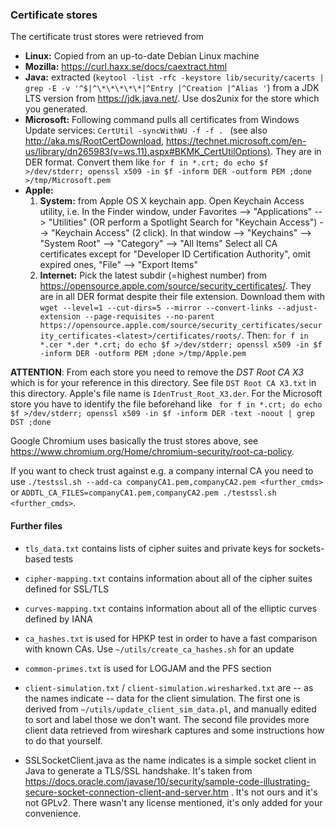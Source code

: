 
### Certificate stores

The certificate trust stores were retrieved from

* **Linux:** Copied from an up-to-date Debian Linux machine
* **Mozilla:** https://curl.haxx.se/docs/caextract.html
* **Java:** extracted (``keytool -list -rfc -keystore lib/security/cacerts | grep -E -v '^$|^\*\*\*\*\*|^Entry |^Creation |^Alias '``) from a JDK LTS version from https://jdk.java.net/. Use dos2unix for the store which you generated.
* **Microsoft:** Following command pulls all certificates from Windows Update services: ``CertUtil -syncWithWU -f -f . `` (see also http://aka.ms/RootCertDownload, https://technet.microsoft.com/en-us/library/dn265983(v=ws.11).aspx#BKMK_CertUtilOptions). They are in DER format. Convert them like ``for f in *.crt; do echo $f >/dev/stderr; openssl x509 -in $f -inform DER -outform PEM ;done >/tmp/Microsoft.pem``
* **Apple:**
    1. __System:__ from Apple OS X keychain app.  Open Keychain Access utility, i.e.
  In the Finder window, under Favorites --> "Applications" --> "Utilities"
  (OR perform a Spotlight Search for "Keychain Access")
  --> "Keychain Access" (2 click). In that window --> "Keychains" --> "System Root"
  --> "Category" --> "All Items"
  Select all CA certificates except for "Developer ID Certification Authority", omit expired ones,  "File" --> "Export Items"
    2. __Internet:__ Pick the latest subdir (=highest number) from https://opensource.apple.com/source/security_certificates/. They are in all DER format despite their file extension. Download them with ``wget --level=1 --cut-dirs=5 --mirror --convert-links --adjust-extension --page-requisites --no-parent https://opensource.apple.com/source/security_certificates/security_certificates-<latest>/certificates/roots/``. Then: ``for f in *.cer *.der *.crt; do echo $f >/dev/stderr; openssl x509 -in $f -inform DER -outform PEM ;done >/tmp/Apple.pem``

**ATTENTION**: From each store you need to remove the _DST Root CA X3_ which is for your reference in this directory. See file ``DST Root CA X3.txt`` in this directory. Apple's file name is ``IdenTrust_Root_X3.der``. For the Microsoft store you have to identify the file beforehand like `` for f in *.crt; do echo $f >/dev/stderr; openssl x509 -in $f -inform DER -text -noout | grep DST ;done`` 

Google Chromium uses basically the trust stores above, see https://www.chromium.org/Home/chromium-security/root-ca-policy.

If you want to check trust against e.g. a company internal CA you need to use ``./testssl.sh --add-ca companyCA1.pem,companyCA2.pem <further_cmds>`` or ``ADDTL_CA_FILES=companyCA1.pem,companyCA2.pem ./testssl.sh <further_cmds>``.


#### Further files

* ``tls_data.txt`` contains lists of cipher suites and private keys for sockets-based tests

* ``cipher-mapping.txt`` contains information about all of the cipher suites defined for SSL/TLS

* ``curves-mapping.txt`` contains information about all of the elliptic curves defined by IANA

* ``ca_hashes.txt`` is used for HPKP test in order to have a fast comparison with known CAs. Use
   ``~/utils/create_ca_hashes.sh`` for an update

* ``common-primes.txt`` is used for LOGJAM and the PFS section

* ``client-simulation.txt`` / ``client-simulation.wiresharked.txt`` are -- as the names indicate -- data for the client simulation.
  The first one is derived from ``~/utils/update_client_sim_data.pl``, and manually edited to sort and label those we don't want.
  The second file provides more client data retrieved from wireshark captures and some instructions how to do that yourself.

* SSLSocketClient.java as the name indicates is a simple socket client in Java to generate a TLS/SSL handshake. It's taken from
  https://docs.oracle.com/javase/10/security/sample-code-illustrating-secure-socket-connection-client-and-server.htm . It's not
  ours and it's not GPLv2. There wasn't any license mentioned, it's only added for your convenience.
